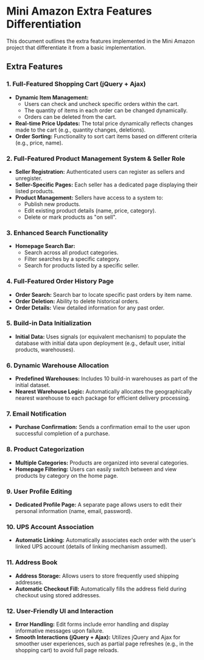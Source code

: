 # Mini Amazon Extra Features Differentiation

This document outlines the extra features implemented in the Mini Amazon project that differentiate it from a basic implementation.

## Extra Features

### 1. Full-Featured Shopping Cart (jQuery + Ajax)

*   **Dynamic Item Management:**
    *   Users can check and uncheck specific orders within the cart.
    *   The quantity of items in each order can be changed dynamically.
    *   Orders can be deleted from the cart.
*   **Real-time Price Updates:** The total price dynamically reflects changes made to the cart (e.g., quantity changes, deletions).
*   **Order Sorting:** Functionality to sort cart items based on different criteria (e.g., price, name).

### 2. Full-Featured Product Management System & Seller Role

*   **Seller Registration:** Authenticated users can register as sellers and unregister.
*   **Seller-Specific Pages:** Each seller has a dedicated page displaying their listed products.
*   **Product Management:** Sellers have access to a system to:
    *   Publish new products.
    *   Edit existing product details (name, price, category).
    *   Delete or mark products as "on sell".

### 3. Enhanced Search Functionality

*   **Homepage Search Bar:**
    *   Search across all product categories.
    *   Filter searches by a specific category.
    *   Search for products listed by a specific seller.

### 4. Full-Featured Order History Page

*   **Order Search:** Search bar to locate specific past orders by item name.
*   **Order Deletion:** Ability to delete historical orders.
*   **Order Details:** View detailed information for any past order.

### 5. Build-in Data Initialization

*   **Initial Data:** Uses signals (or equivalent mechanism) to populate the database with initial data upon deployment (e.g., default user, initial products, warehouses).

### 6. Dynamic Warehouse Allocation

*   **Predefined Warehouses:** Includes 10 build-in warehouses as part of the initial dataset.
*   **Nearest Warehouse Logic:** Automatically allocates the geographically nearest warehouse to each package for efficient delivery processing.

### 7. Email Notification

*   **Purchase Confirmation:** Sends a confirmation email to the user upon successful completion of a purchase.

### 8. Product Categorization

*   **Multiple Categories:** Products are organized into several categories.
*   **Homepage Filtering:** Users can easily switch between and view products by category on the home page.

### 9. User Profile Editing

*   **Dedicated Profile Page:** A separate page allows users to edit their personal information (name, email, password).

### 10. UPS Account Association

*   **Automatic Linking:** Automatically associates each order with the user's linked UPS account (details of linking mechanism assumed).

### 11. Address Book

*   **Address Storage:** Allows users to store frequently used shipping addresses.
*   **Automatic Checkout Fill:** Automatically fills the address field during checkout using stored addresses.

### 12. User-Friendly UI and Interaction

*   **Error Handling:** Edit forms include error handling and display informative messages upon failure.
*   **Smooth Interactions (jQuery + Ajax):** Utilizes jQuery and Ajax for smoother user experiences, such as partial page refreshes (e.g., in the shopping cart) to avoid full page reloads. 
